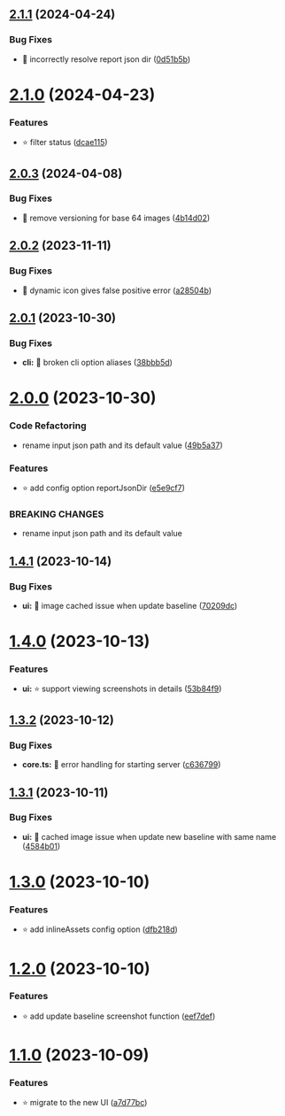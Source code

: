 ## [2.1.1](https://github.com/kien-ht/cypress-image-diff-html-report/compare/v2.1.0...v2.1.1) (2024-04-24)


### Bug Fixes

* 🐞 incorrectly resolve report json dir ([0d51b5b](https://github.com/kien-ht/cypress-image-diff-html-report/commit/0d51b5baa99949fbf08dc27a72224c7613100c66))

# [2.1.0](https://github.com/kien-ht/cypress-image-diff-html-report/compare/v2.0.3...v2.1.0) (2024-04-23)


### Features

* ⭐ filter status ([dcae115](https://github.com/kien-ht/cypress-image-diff-html-report/commit/dcae11574c4973917c72cca709f3fa79be48f799))

## [2.0.3](https://github.com/kien-ht/cypress-image-diff-html-report/compare/v2.0.2...v2.0.3) (2024-04-08)


### Bug Fixes

* 🐞 remove versioning for base 64 images ([4b14d02](https://github.com/kien-ht/cypress-image-diff-html-report/commit/4b14d02db56a32475280afdb52aec89f24a159f6))

## [2.0.2](https://github.com/kien-ht/cypress-image-diff-html-report/compare/v2.0.1...v2.0.2) (2023-11-11)


### Bug Fixes

* 🐞 dynamic icon gives false positive error ([a28504b](https://github.com/kien-ht/cypress-image-diff-html-report/commit/a28504baec9acfd16cfd4a9193c4e25959485020))

## [2.0.1](https://github.com/kien-ht/cypress-image-diff-html-report/compare/v2.0.0...v2.0.1) (2023-10-30)


### Bug Fixes

* **cli:** 🐞 broken cli option aliases ([38bbb5d](https://github.com/kien-ht/cypress-image-diff-html-report/commit/38bbb5dee70b9a77336b47368705e94904f91a39))

# [2.0.0](https://github.com/kien-ht/cypress-image-diff-html-report/compare/v1.4.1...v2.0.0) (2023-10-30)


### Code Refactoring

* rename input json path and its default value ([49b5a37](https://github.com/kien-ht/cypress-image-diff-html-report/commit/49b5a37d3cd91bc1e7fa2b14f82304b736f66a30))


### Features

* ⭐ add config option reportJsonDir ([e5e9cf7](https://github.com/kien-ht/cypress-image-diff-html-report/commit/e5e9cf72891085c9a33ad205028c77fd8ffc668c))


### BREAKING CHANGES

* rename input json path and its default value

## [1.4.1](https://github.com/kien-ht/cypress-image-diff-html-report/compare/v1.4.0...v1.4.1) (2023-10-14)


### Bug Fixes

* **ui:** 🐞 image cached issue when update baseline ([70209dc](https://github.com/kien-ht/cypress-image-diff-html-report/commit/70209dcda404573d9de9e6900f17308d319cd230))

# [1.4.0](https://github.com/kien-ht/cypress-image-diff-html-report/compare/v1.3.2...v1.4.0) (2023-10-13)


### Features

* **ui:** ⭐ support viewing screenshots in details ([53b84f9](https://github.com/kien-ht/cypress-image-diff-html-report/commit/53b84f94bd98241c101a84391a1040d5311775fc))

## [1.3.2](https://github.com/kien-ht/cypress-image-diff-html-report/compare/v1.3.1...v1.3.2) (2023-10-12)


### Bug Fixes

* **core.ts:** 🐞 error handling for starting server ([c636799](https://github.com/kien-ht/cypress-image-diff-html-report/commit/c6367995fe8c3e91a012d2ccc7f7d038a9d445ce))

## [1.3.1](https://github.com/kien-ht/cypress-image-diff-html-report/compare/v1.3.0...v1.3.1) (2023-10-11)


### Bug Fixes

* **ui:** 🐞 cached image issue when update new baseline with same name ([4584b01](https://github.com/kien-ht/cypress-image-diff-html-report/commit/4584b01fbe066542aec6cecc063396765762e6c8))

# [1.3.0](https://github.com/kien-ht/cypress-image-diff-html-report/compare/v1.2.0...v1.3.0) (2023-10-10)


### Features

* ⭐ add inlineAssets config option ([dfb218d](https://github.com/kien-ht/cypress-image-diff-html-report/commit/dfb218d0a4f99b07cab62bda82df50219f14f1ee))

# [1.2.0](https://github.com/kien-ht/cypress-image-diff-html-report/compare/v1.1.0...v1.2.0) (2023-10-10)


### Features

* ⭐ add update baseline screenshot function ([eef7def](https://github.com/kien-ht/cypress-image-diff-html-report/commit/eef7defb6409694ca8c486d53cd508f39293b399))

# [1.1.0](https://github.com/kien-ht/cypress-image-diff-html-report/compare/v1.0.1...v1.1.0) (2023-10-09)


### Features

* ⭐ migrate to the new UI ([a7d77bc](https://github.com/kien-ht/cypress-image-diff-html-report/commit/a7d77bc64473b3220dace8d3afe8e8a335f43fa9))
